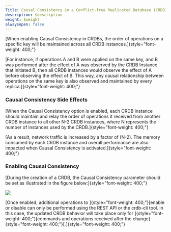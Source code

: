 ```yaml
---
Title: Causal Consistency in a Conflict-free Replicated Database (CRDB)
description: $description
weight: $weight
alwaysopen: false
---
```

[When enabling Causal Consistency in CRDBs, the order of operations on a
specific key will be maintained across all CRDB
instances.]{style="font-weight: 400;"}

[For instance, if operations A and B were applied on the same key, and B
was performed after the effect of A was observed by the CRDB Instance
that initiated B, then all CRDB instances would observe the effect of A
before observing the effect of B. This way, any causal relationship
between operations on the same key is also observed and maintained by
every replica.]{style="font-weight: 400;"}

### **Causal Consistency Side Effects**

[When the Causal Consistency option is enabled, each CRDB instance
should maintain and relay the order of operations it received from
another CRDB instance to all other N-2 CRDB instances, where N
represents the number of instances used by the
CRDB.]{style="font-weight: 400;"}

[As a result, network traffic is increased by a factor of (N-2). The
memory consumed by each CRDB instance and overall performance are also
impacted when Causal Consistency is
activated.]{style="font-weight: 400;"}

### **Enabling Causal Consistency**

[During the creation of a CRDB, the Causal Consistency parameter should
be set as illustrated in the figure below:]{style="font-weight: 400;"}

![](/images/rs/create_db_causal.png?width=1050&height=930)

[Once enabled, additional operations to
]{style="font-weight: 400;"}[enable or disable can only be performed
using the REST API or the crdb-cli tool. In this case, the updated CRDB
behavior will take place only for ]{style="font-weight: 400;"}[commands
and operations received after the
change]{style="font-weight: 400;"}[.]{style="font-weight: 400;"}
